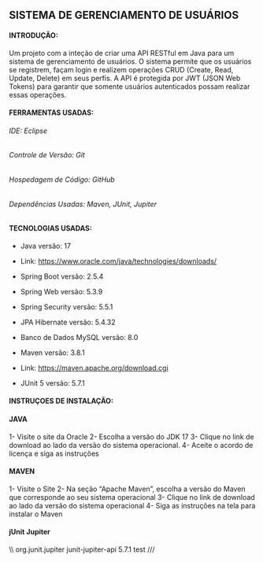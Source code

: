 ## SISTEMA DE GERENCIAMENTO DE USUÁRIOS



#### INTRODUÇÃO: 
Um projeto com a inteção de criar uma API RESTful em Java para um sistema de gerenciamento de usuários.
O sistema permite que os usuários se registrem, façam login e realizem operações CRUD (Create, Read, Update, Delete) em seus perfis.
A API é protegida por JWT (JSON Web Tokens) para garantir que somente usuários autenticados possam realizar essas operações.


#### FERRAMENTAS USADAS:
###### IDE: Eclipse
###### Controle de Versão: Git
###### Hospedagem de Código: GitHub
###### Dependências Usadas: Maven, JUnit, Jupiter

#### TECNOLOGIAS USADAS: 
- Java versão: 17

- Link: https://www.oracle.com/java/technologies/downloads/

- Spring Boot versão: 2.5.4

- Spring Web versão: 5.3.9

- Spring Security versão: 5.5.1

- JPA Hibernate versão: 5.4.32

- Banco de Dados MySQL versão: 8.0

- Maven versão: 3.8.1

- Link: https://maven.apache.org/download.cgi

- JUnit 5 versão: 5.7.1

#### INSTRUÇOES DE INSTALAÇÃO: 
#### JAVA
1- Visite o site da Oracle
2- Escolha a versão do JDK 17
3- Clique no link de download ao lado da versão do sistema operacional.
4- Aceite o acordo de licença e siga as instruções

#### MAVEN
1- Visite o Site
2- Na seção “Apache Maven”, escolha a versão do Maven que corresponde ao seu sistema operacional
3- Clique no link de download ao lado da versão do sistema operacional
4- Siga as instruções na tela para instalar o Maven

#### jUnit Jupiter
\\\ <dependencies>
    <dependency>
        <groupId>org.junit.jupiter</groupId>
        <artifactId>junit-jupiter-api</artifactId>
        <version>5.7.1</version>
        <scope>test</scope>
    </dependency>
</dependencies> 
///


